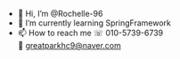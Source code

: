 - 👋 Hi, I’m @Rochelle-96
- 🌱 I’m currently learning SpringFramework
- 📫 How to reach me ☏ 010-5739-6739 <br>
📧 greatparkhc9@naver.com







<!---
Rochelle-96/Rochelle-96 is a ✨ special ✨ repository because its `README.md` (this file) appears on your GitHub profile.
You can click the Preview link to take a look at your changes.
--->
